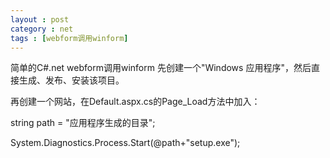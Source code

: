 ```yaml
---
layout : post
category : net
tags : [webform调用winform]
---
```


简单的C#.net webform调用winform
  先创建一个"Windows 应用程序"，然后直接生成、发布、安装该项目。
  
  再创建一个网站，在Default.aspx.cs的Page_Load方法中加入：

  string path = "应用程序生成的目录";

  System.Diagnostics.Process.Start(@path+"setup.exe");